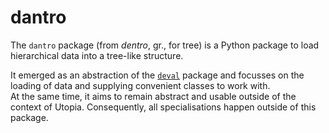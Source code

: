 # dantro

The `dantro` package (from *dentro*, gr., for tree) is a Python package to load hierarchical data into a tree-like structure.

It emerged as an abstraction of the [`deval`](https://ts-gitlab.iup.uni-heidelberg.de/yunus/deval) package and focusses on the loading of data and supplying convenient classes to work with.  
At the same time, it aims to remain abstract and usable outside of the context of Utopia. Consequently, all specialisations happen outside of this package.

